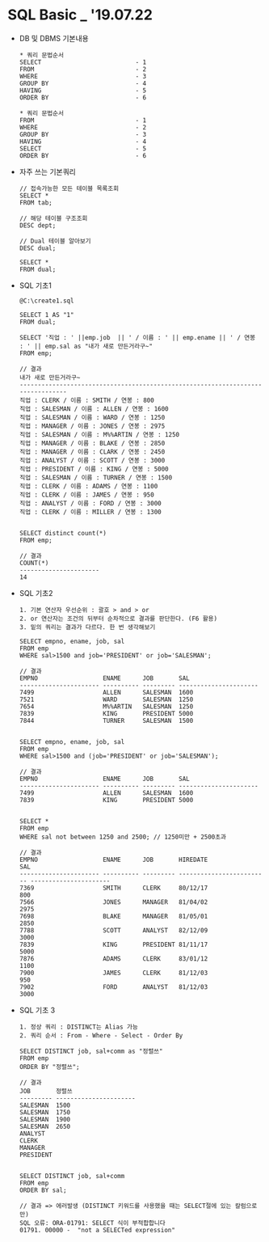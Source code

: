 # SQL Basic _ '19.07.22

* DB 및 DBMS 기본내용

      * 쿼리 문법순서
      SELECT                          - 1
      FROM                            - 2
      WHERE                           - 3
      GROUP BY                        - 4
      HAVING                          - 5
      ORDER BY                        - 6
      
      * 쿼리 문법순서
      FROM                            - 1
      WHERE                           - 2
      GROUP BY                        - 3
      HAVING                          - 4
      SELECT                          - 5
      ORDER BY                        - 6

* 자주 쓰는 기본쿼리

      // 접속가능한 모든 테이블 목록조회
      SELECT *
      FROM tab; 

      // 해당 테이블 구조조회
      DESC dept; 
      
      // Dual 테이블 알아보기
      DESC dual;
      
      SELECT *
      FROM dual;
      
* SQL 기초1

      @C:\create1.sql
      
      SELECT 1 AS "1"
      FROM dual;
      
      SELECT '직업 : ' ||emp.job  || ' / 이름 : ' || emp.ename || ' / 연봉 : ' || emp.sal as "내가 새로 만든거라구~"
      FROM emp;
      
      // 결과
      내가 새로 만든거라구~                                                                     
      -------------------------------------------------------------------------------- 
      직업 : CLERK / 이름 : SMITH / 연봉 : 800                                          
      직업 : SALESMAN / 이름 : ALLEN / 연봉 : 1600                                      
      직업 : SALESMAN / 이름 : WARD / 연봉 : 1250                                       
      직업 : MANAGER / 이름 : JONES / 연봉 : 2975                                       
      직업 : SALESMAN / 이름 : M%%ARTIN / 연봉 : 1250                                   
      직업 : MANAGER / 이름 : BLAKE / 연봉 : 2850                                       
      직업 : MANAGER / 이름 : CLARK / 연봉 : 2450                                       
      직업 : ANALYST / 이름 : SCOTT / 연봉 : 3000                                       
      직업 : PRESIDENT / 이름 : KING / 연봉 : 5000                                      
      직업 : SALESMAN / 이름 : TURNER / 연봉 : 1500                                     
      직업 : CLERK / 이름 : ADAMS / 연봉 : 1100                                         
      직업 : CLERK / 이름 : JAMES / 연봉 : 950                                          
      직업 : ANALYST / 이름 : FORD / 연봉 : 3000                                        
      직업 : CLERK / 이름 : MILLER / 연봉 : 1300
 
      
      SELECT distinct count(*)
      FROM emp;
      
      // 결과
      COUNT(*)               
      ---------------------- 
      14

                
* SQL 기초2
      
      1. 기본 연산자 우선순위 : 괄호 > and > or
      2. or 연산자는 조건의 뒤부터 순차적으로 결과를 판단한다. (F6 활용)
      3. 밑의 쿼리는 결과가 다르다. 한 번 생각해보기 
      
      SELECT empno, ename, job, sal
      FROM emp
      WHERE sal>1500 and job='PRESIDENT' or job='SALESMAN';
      
      // 결과
      EMPNO                  ENAME      JOB       SAL                    
      ---------------------- ---------- --------- ---------------------- 
      7499                   ALLEN      SALESMAN  1600                   
      7521                   WARD       SALESMAN  1250                   
      7654                   M%%ARTIN   SALESMAN  1250                   
      7839                   KING       PRESIDENT 5000                   
      7844                   TURNER     SALESMAN  1500      


      SELECT empno, ename, job, sal
      FROM emp
      WHERE sal>1500 and (job='PRESIDENT' or job='SALESMAN');
      
      // 결과
      EMPNO                  ENAME      JOB       SAL                    
      ---------------------- ---------- --------- ---------------------- 
      7499                   ALLEN      SALESMAN  1600                   
      7839                   KING       PRESIDENT 5000
            
            
      SELECT *
      FROM emp
      WHERE sal not between 1250 and 2500; // 1250미만 + 2500초과
      
      // 결과
      EMPNO                  ENAME      JOB       HIREDATE                  SAL                    
      ---------------------- ---------- --------- ------------------------- ---------------------- 
      7369                   SMITH      CLERK     80/12/17                  800                    
      7566                   JONES      MANAGER   81/04/02                  2975                   
      7698                   BLAKE      MANAGER   81/05/01                  2850                   
      7788                   SCOTT      ANALYST   82/12/09                  3000                   
      7839                   KING       PRESIDENT 81/11/17                  5000                   
      7876                   ADAMS      CLERK     83/01/12                  1100                   
      7900                   JAMES      CLERK     81/12/03                  950                    
      7902                   FORD       ANALYST   81/12/03                  3000 

* SQL 기초 3

      1. 정상 쿼리 : DISTINCT는 Alias 가능
      2. 쿼리 순서 : From - Where - Select - Order By

      SELECT DISTINCT job, sal+comm as "정렬쓰"
      FROM emp
      ORDER BY "정렬쓰";
      
      // 결과
      JOB       정렬쓰                    
      --------- ---------------------- 
      SALESMAN  1500                   
      SALESMAN  1750                   
      SALESMAN  1900                   
      SALESMAN  2650                   
      ANALYST                          
      CLERK                            
      MANAGER                          
      PRESIDENT 
      
      
      SELECT DISTINCT job, sal+comm  
      FROM emp
      ORDER BY sal;
      
      // 결과 => 에러발생 (DISTINCT 키워드를 사용했을 때는 SELECT절에 있는 칼럼으로만)
      SQL 오류: ORA-01791: SELECT 식이 부적합합니다
      01791. 00000 -  "not a SELECTed expression"
